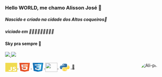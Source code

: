 ### Hello WORLD, me chamo Alisson José 👋




##### Nascido e criado na cidade dos Altos coqueiros🌴
##### viciado em 🍔🍕🍟🌭🥨🥓🥩🍗🍖
#### Sky pra sempre 🐶


<div>
  <a href="https://github.com/AlissonJoses">
  <img height="180em" src="https://github-readme-stats.vercel.app/api?username=AlissonJose&show_icons=true&theme=city_lights&include_all_commits=true&count_private=true"/>
  <img height="180em" src="https://github-readme-stats.vercel.app/api/top-langs/?username=AlissonJose&layout=compact&langs_count=7&theme=prussian"/>
</div>
  <div style="display: inline_block"><br>
  <img align="center" alt="Ali-Js" height="30" width="40" src="https://raw.githubusercontent.com/devicons/devicon/master/icons/javascript/javascript-plain.svg">
   <img align="center" alt="Ali-HTML" height="30" width="40" src="https://raw.githubusercontent.com/devicons/devicon/master/icons/html5/html5-original.svg">
  <img align="center" alt="Ali-CSS" height="30" width="40" src="https://raw.githubusercontent.com/devicons/devicon/master/icons/css3/css3-original.svg">
    <img align="center" height="30" width="40" src="https://icongr.am/devicon/react-original.svg?size=128&color=703365">
  <img align="center" alt="Ali-Python" height="30" width="40" src="https://raw.githubusercontent.com/devicons/devicon/master/icons/python/python-original.svg">
  <img align="right" alt="Ali-pic" height="150" style="border-radius:50px;"src="https://dbkpop.com/wp-content/uploads/2022/05/bts_proof_teaser_proof_ver_all_group.jpg">
    💜
</div>
